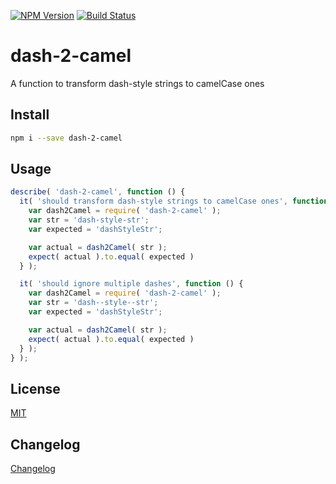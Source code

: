 [![NPM Version](http://img.shields.io/npm/v/dash-2-camel.svg?style=flat)](https://npmjs.org/package/dash-2-camel)
[![Build Status](http://img.shields.io/travis/royriojas/dash-2-camel.svg?style=flat)](https://travis-ci.org/royriojas/dash-2-camel)

# dash-2-camel
A function to transform dash-style strings to camelCase ones

## Install

```bash
npm i --save dash-2-camel
```

## Usage

```javascript
describe( 'dash-2-camel', function () {
  it( 'should transform dash-style strings to camelCase ones', function () {
    var dash2Camel = require( 'dash-2-camel' );
    var str = 'dash-style-str';
    var expected = 'dashStyleStr';

    var actual = dash2Camel( str );
    expect( actual ).to.equal( expected )
  } );

  it( 'should ignore multiple dashes', function () {
    var dash2Camel = require( 'dash-2-camel' );
    var str = 'dash--style--str';
    var expected = 'dashStyleStr';

    var actual = dash2Camel( str );
    expect( actual ).to.equal( expected )
  } );
} );
```

## License

[MIT](./LICENSE)

## Changelog

[Changelog](./changelog.md)

